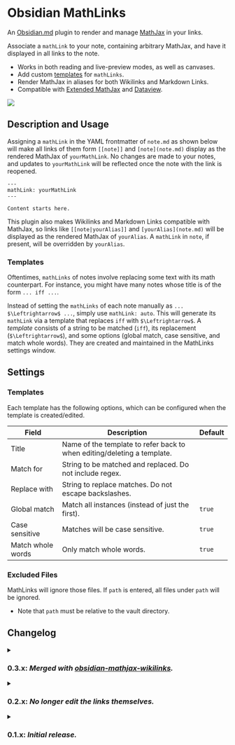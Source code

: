 # Obsidian MathLinks

An [Obsidian.md](https://obsidian.md) plugin to render and manage [MathJax](https://www.mathjax.org/) in your links.

Associate a `mathLink` to your note, containing arbitrary MathJax, and have it displayed in all links to the note.
* Works in both reading and live-preview modes, as well as canvases.
* Add custom [templates](https://github.com/zhaoshenzhai/obsidian-mathlinks/tree/master#templates) for `mathLinks`.
* Render MathJax in aliases for both Wikilinks and Markdown Links.
* Compatible with [Extended MathJax](https://github.com/xldenis/obsidian-latex) and [Dataview](https://github.com/blacksmithgu/obsidian-dataview).

![](https://raw.githubusercontent.com/zhaoshenzhai/obsidian-mathlinks/master/.github/sample.png)

## Description and Usage

Assigning a `mathLink` in the YAML frontmatter of `note.md` as shown below will make all links of them form `[[note]]` and `[note](note.md)` display as the rendered MathJax of `yourMathLink`. No changes are made to your notes, and updates to `yourMathLink` will be reflected once the note with the link is reopened.

```
---
mathLink: yourMathLink
---

Content starts here.
```

This plugin also makes Wikilinks and Markdown Links compatible with MathJax, so links like `[[note|yourAlias]]` and `[yourAlias](note.md)` will be displayed as the rendered MathJax of `yourAlias`. A `mathLink` in `note`, if present, will be overridden by `yourAlias`.

### Templates
Oftentimes, `mathLinks` of notes involve replacing some text with its math counterpart. For instance, you might have many notes whose title is of the form `... iff ...`.

Instead of setting the `mathLinks` of each note manually as `... $\Leftrightarrow$ ...`, simply use `mathLink: auto`. This will generate its `mathLink` via a template that replaces `iff` with `$\Leftrightarrow$`. A _template_ consists of a string to be matched (`iff`), its replacement (`$\Leftrightarrow$`), and some options (global match, case sensitive, and match whole words). They are created and maintained in the MathLinks settings window.

## Settings
### Templates
Each template has the following options, which can be configured when the template is created/edited.

| Field | Description | Default |
| ----- | ----------- | ------- |
| Title | Name of the template to refer back to when editing/deleting a template. |  |
| Match for | String to be matched and replaced. Do not include regex. |  |
| Replace with | String to replace matches. Do not escape backslashes. |  |
| Global match | Match all instances (instead of just the first). | `true` |
| Case sensitive | Matches will be case sensitive. | `true` |
| Match whole words | Only match whole words. | `true` |

### Excluded Files
MathLinks will ignore those files. If `path` is entered, all files under `path` will be ignored.
* Note that `path` must be relative to the vault directory.

## Changelog
<details>
    <summary><h3>0.3.x: <i>Merged with <a href=https://github.com/aaron-jack-manning/obsidian-mathjax-wikilinks>obsidian-mathjax-wikilinks</a>.</i></h3></summary>
    <ul>
        <li>0.3.0: <a href=https://github.com/zhaoshenzhai/obsidian-mathlinks/pull/9>#9</a>: Merged with <a href=https://github.com/aaron-jack-manning/obsidian-mathjax-wikilinks>obsidian-mathjax-wikilinks</a>, with credits to <a href=https://github.com/aaron-jack-manning>aaron-jack-manning</a>. Extended its functionality to include live-preview for both Wikilinks and Markdown Links.</li>
    </ul>
</details>
<details>
    <summary><h3>0.2.x: <i>No longer edit the links themselves.</i></h3></summary>
    <ul>
        <li>0.2.9: <a href=https://github.com/zhaoshenzhai/obsidian-mathlinks/issues/10>#10</a>, <a href=https://github.com/zhaoshenzhai/obsidian-mathlinks/pull/11>#11</a>: Fixed hanging and 'creating new notes' on `layout-changed` for pinned notes.</li>
        <li>0.2.8: <a href=https://github.com/zhaoshenzhai/obsidian-mathlinks/issues/7>#7</a>: Render `mathLinks` in live-preview.</li>
        <li>0.2.7: <a href=https://github.com/zhaoshenzhai/obsidian-mathlinks/issues/6>#6</a>: Render `mathLinks` in canvas.</li>
        <li>0.2.6: <a href=https://github.com/zhaoshenzhai/obsidian-mathlinks/issues/4>#4</a>, <a href=https://github.com/zhaoshenzhai/obsidian-mathlinks/pull/5>#5</a>: Added Dataview support.</li>
        <li>0.2.5: <a href=https://github.com/zhaoshenzhai/obsidian-mathlinks/issues/3>#3</a>: Fixed decoding `UTf-8` characters in `fileName`.</li>
        <li>0.2.4: <a href=https://github.com/zhaoshenzhai/obsidian-mathlinks/issues/2>#2</a>: Fixed not respecting custom link names.</li>
        <li>0.2.3: <a href=https://github.com/zhaoshenzhai/obsidian-mathlinks/issues/1>#1</a>: Fixed only checking for files in `fileManager.getNewFileParent()`.</li>
        <li>0.2.2: Simplified `getMathLink()`.</li>
        <li>0.2.1: Fixed duplicate title.</li>
        <li>0.2.0: No longer edit the links themselves. Instead, a markdown post-processor is registered which renders individual inline MathJax equations (like `$...$`) and patches them back together.</li>
    </ul>
</details>
<details>
    <summary><h3>0.1.x: <i>Initial release.</i></h3></summary>
    <ul>
        <li>0.1.4: Fixed duplicate templates and excluded files/paths.</li>
        <li>0.1.3: Fixed excluding files when updating backlinks.</li>
        <li>0.1.2: Use `this.app.vault.configDir` instead of `.obsidian`.</li>
        <li>0.1.1: Fixed reverting back to Wikilinks when `Use [[Wikilinks]]` is disabled. Instead, revert back to its Markdown Link.</li>
        <li>0.1.0: Initial release!</li>
    </ul>
</details>
